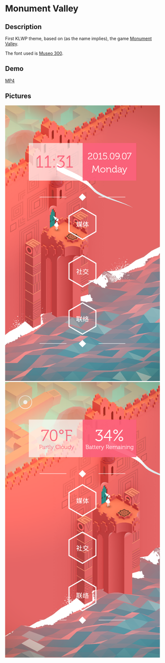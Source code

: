 # Monument Valley

## Description
First KLWP theme, based on (as the name implies), the game <a href="http://www.monumentvalleygame.com/">Monument Valley</a>.

The font used is [Museo 300](http://www.exljbris.com/museo.html). 

## Demo
<a href="https://raw.githubusercontent.com/676339784/676339784.github.io/master/KLWP/Monument%20Valley/SCR_20150907_113743.mp4">MP4</a>

## Pictures
<img src="https://raw.githubusercontent.com/676339784/676339784.github.io/master/KLWP/Monument%20Valley/Screenshot_2015-09-07-11-32-00.png" width=550>
<img src="https://raw.githubusercontent.com/676339784/676339784.github.io/master/KLWP/Monument%20Valley/Screenshot_2015-09-07-11-32-06.png" width=550>

